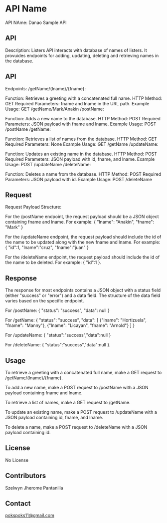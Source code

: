 # API Name

API NAme: Danao Sample API


 
## API
Description: Listers API interacts with database of names of listers. It provuides endpoints for adding, updating, deleting and retrieving names in the database.


## API
Endpoints: /getName/{lname}/{fname}:

Function: Retrieves a greeting with a concatenated full name. HTTP Method: GET Required Parameters: fname and lname in the URL path. Example Usage: GET /getName/Mark/Anakin /postName:

Function: Adds a new name to the database. HTTP Method: POST Required Parameters: JSON payload with fname and lname. Example Usage: POST /postName /getName:

Function: Retrieves a list of names from the database. HTTP Method: GET Required Parameters: None Example Usage: GET /getName /updateName:

Function: Updates an existing name in the database. HTTP Method: POST Required Parameters: JSON payload with id, fname, and lname. Example Usage: POST /updateName /deleteName:

Function: Deletes a name from the database. HTTP Method: POST Required Parameters: JSON payload with id. Example Usage: POST /deleteName


## Request
Request Payload Structure:

For the /postName endpoint, the request payload should be a JSON object containing fname and lname. For example: { "lname": "Anakin", "fname": "Mark" }

For the /updateName endpoint, the request payload should include the id of the name to be updated along with the new fname and lname. For example: { "id":1, "lname":"cruz", "fname":"juan" }

For the /deleteName endpoint, the request payload should include the id of the name to be deleted. For example: { "id":1 }.


## Response
The response for most endpoints contains a JSON object with a status field (either "success" or "error") and a data field. The structure of the data field varies based on the specific endpoint.

For /postName: { "status": "success", "data": null }

For /getName: { "status": "success", "data": [ {"lname": "Hortizuela", "fname": "Manny"}, {"lname": "Licayan", "fname": "Arnold"} ] }

For /updateName: { "status":"success","data":null }

For /deleteName: { "status":"success","data":null }.


## Usage
To retrieve a greeting with a concatenated full name, make a GET request to /getName/{lname}/{fname}.

To add a new name, make a POST request to /postName with a JSON payload containing fname and lname.

To retrieve a list of names, make a GET request to /getName.

To update an existing name, make a POST request to /updateName with a JSON payload containing id, fname, and lname.

To delete a name, make a POST request to /deleteName with a JSON payload containing id.


## License
No License


## Contributors
Szelwyn Jherome Pantanilla


## Contact
pokspoks11@gmail.com
